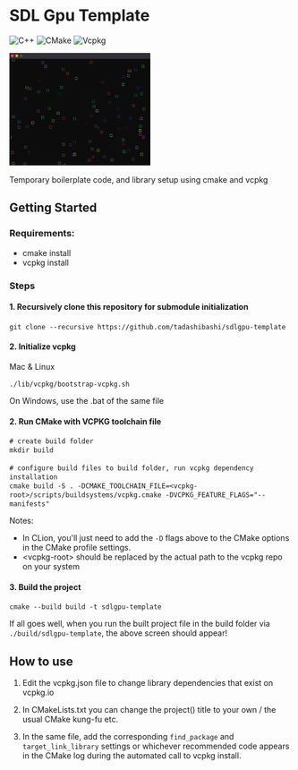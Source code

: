 # SDL Gpu Template

![C++](https://img.shields.io/badge/c++-%2300599C.svg?style=for-the-badge&logo=c%2B%2B&logoColor=white)
![CMake](https://img.shields.io/badge/CMake-%23008FBA.svg?style=for-the-badge&logo=cmake&logoColor=white)
![Vcpkg](https://img.shields.io/badge/VCPKG-yellow?style=for-the-badge)

<img src="screenshot.png" width="50%" />

Temporary boilerplate code, and library setup using cmake and vcpkg

## Getting Started

### Requirements:
- cmake install
- vcpkg install

### Steps

#### 1. Recursively clone this repository for submodule initialization 

```shell
git clone --recursive https://github.com/tadashibashi/sdlgpu-template
```

#### 2. Initialize vcpkg
Mac & Linux
```
./lib/vcpkg/bootstrap-vcpkg.sh
```

On Windows, use the .bat of the same file

#### 2. Run CMake with VCPKG toolchain file

```shell
# create build folder
mkdir build

# configure build files to build folder, run vcpkg dependency installation
cmake build -S . -DCMAKE_TOOLCHAIN_FILE=<vcpkg-root>/scripts/buildsystems/vcpkg.cmake -DVCPKG_FEATURE_FLAGS="--manifests"
```

Notes: 
- In CLion, you'll just need to add the `-D` flags above to the CMake options in the CMake profile settings.
- \<vcpkg-root\> should be replaced by the actual path to the vcpkg repo on your system

#### 3. Build the project

```shell
cmake --build build -t sdlgpu-template
```

If all goes well, when you run the built project file in the build folder via `./build/sdlgpu-template`, the above screen should appear!


## How to use

1. Edit the vcpkg.json file to change library dependencies that exist on vcpkg.io

2. In CMakeLists.txt you can change the project() title to your own / the usual CMake kung-fu etc.

3. In the same file, add the corresponding `find_package` and `target_link_library` settings or 
whichever recommended code appears in the CMake log during the automated call to vcpkg install.
